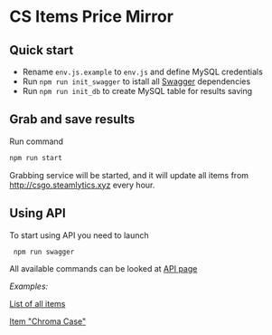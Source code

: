 # CS Items Price Mirror

## Quick start


* Rename `env.js.example` to `env.js` and define MySQL credentials
* Run `npm run init_swagger` to istall all [Swagger](https://swagger.io/) dependencies
* Run `npm run init_db` to create MySQL table for results saving

## Grab and save results

Run command
 ``` js
 npm run start
 ```
 Grabbing service will be started, and it will update all items from http://csgo.steamlytics.xyz every hour.

## Using API
To start using API you need to launch
``` js
 npm run swagger
```
All available commands can be looked at [API page](http://localhost:10010/docs/#!/default/all)

*Examples:*

[List of all items](http://localhost:10010/all)

[Item "Chroma Case" ](http://localhost:10010/get?name=Chroma%202%20Case)



